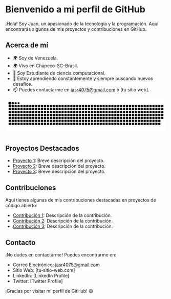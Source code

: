 # Bienvenido a mi perfil de GitHub

¡Hola! Soy Juan, un apasionado de la tecnología y la programación. Aquí encontrarás algunos de mis proyectos y contribuciones en GitHub.

## Acerca de mí

- 🌍 Soy de Venezuela.
- 🌍 Vivo en Chapeco-SC-Brasil.
- 💼 Soy Estudiante de ciencia computacional.
- 🌱 Estoy aprendiendo constantemente y siempre buscando nuevos desafíos.
- 📫 Puedes contactarme en jasr4075@gmail.com o [tu sitio web].

<div align="center">
  <a href="https://1999azzar.github.io/1999AZZAR/">
  <img  src="https://github.com/1999AZZAR/1999AZZAR/blob/main/resources/img/grid-snake.svg"
       alt="snake" /></a>
</div>


## Proyectos Destacados

- [Proyecto 1](enlace-al-repositorio): Breve descripción del proyecto.
- [Proyecto 2](enlace-al-repositorio): Breve descripción del proyecto.
- [Proyecto 3](enlace-al-repositorio): Breve descripción del proyecto.

## Contribuciones

Aquí tienes algunas de mis contribuciones destacadas en proyectos de código abierto:

- [Contribución 1](enlace-a-la-contribución): Descripción de la contribución.
- [Contribución 2](enlace-a-la-contribución): Descripción de la contribución.
- [Contribución 3](enlace-a-la-contribución): Descripción de la contribución.

## Contacto

¡No dudes en contactarme! Puedes encontrarme en:

- Correo Electrónico: jasr4075@gmail.com
- Sitio Web: [tu-sitio-web.com]
- LinkedIn: [LinkedIn Profile]
- Twitter: [Twitter Profile]

¡Gracias por visitar mi perfil de GitHub! 😄
